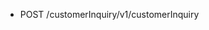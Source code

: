 <!--
    ATTENTION: This file was generated via gradle!
               Do NOT manually edit this file! Any such changes will be overwritten!
-->

* POST /customerInquiry/v1/customerInquiry
